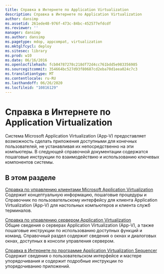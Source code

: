```yaml
---
title: Справка в Интернете по Application Virtualization
description: Справка в Интернете по Application Virtualization
author: dansimp
ms.assetid: 261ede48-976f-473c-84bc-452577efdcdf
ms.reviewer: ''
manager: dansimp
ms.author: dansimp
ms.pagetype: mdop, appcompat, virtualization
ms.mktglfcycl: deploy
ms.sitesec: library
ms.prod: w10
ms.date: 06/16/2016
ms.openlocfilehash: fcb04787278c218df72d4cc761bdd5e983356985
ms.sourcegitcommit: 354664bc527d93f80687cd2eba70d1eea024c7c3
ms.translationtype: MT
ms.contentlocale: ru-RU
ms.lasthandoff: 06/26/2020
ms.locfileid: "10816129"
---
```

# Справка в Интернете по Application Virtualization


Система Microsoft Application Virtualization (App-V) предоставляет возможность сделать приложения доступными для конечных пользователей, не устанавливая их непосредственно на эти компьютеры. В следующей справочной документации содержатся пошаговые инструкции по взаимодействию и использованию ключевых компонентов системы.

## В этом разделе


<a href="" id="microsoft-application-virtualization-client-management-help"></a>[Справка по управлению клиентами Microsoft Application Virtualization](microsoft-application-virtualization-client-management-help.md)  
Содержит концептуальную информацию, пошаговые процедуры и Справочник по пользовательскому интерфейсу для клиента Application Virtualization (App-V) для настольных компьютеров и клиента служб терминалов.

<a href="" id="application-virtualization-server-management-help"></a>[Справка по управлению сервером Application Virtualization](application-virtualization-server-management-help.md)  
Общие сведения о серверах Application Virtualization (App-V), а также пошаговые инструкции по использованию доступных функций и команд. Справочный раздел содержит сведения о окнах и диалоговых окнах, доступных в консоли управления сервером.

<a href="" id="application-virtualization-sequencer-online-help"></a>[Справка в Интернете по программе Application Virtualization Sequencer](application-virtualization-sequencer-online-help.md)  
Содержит сведения о пользовательском интерфейсе и мастере упорядочивания и содержит подробные инструкции по упорядочиванию приложений.

 

 





